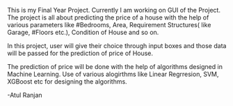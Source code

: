 This is my Final Year Project. Currently I am working on GUI of the Project. The project is all about predicting the price of a house with the help of various parameters like #Bedrooms, Area, Requirement Structures( like Garage, #Floors etc.), Condition of House and so on.

In this project, user will give their choice through input boxes and those data will be passed for the prediction of price of House.

The prediction of price will be done with the help of algorithms designed in Machine Learning. Use of various alogirthms like Linear Regrresion, SVM, XGBoost etc for designing the algorithms.

-Atul Ranjan

